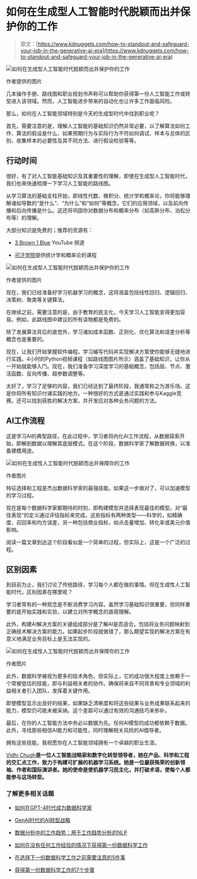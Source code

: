 # 如何在生成型人工智能时代脱颖而出并保护你的工作

> 原文：[https://www.kdnuggets.com/how-to-standout-and-safeguard-your-job-in-the-generative-ai-era](https://www.kdnuggets.com/how-to-standout-and-safeguard-your-job-in-the-generative-ai-era)

![如何在生成型人工智能时代脱颖而出并保护你的工作](../Images/c31b373718d89e7868207ba482acf47b.png)

作者提供的图片

几本操作手册、路线图和职业规划书声称可以帮助你获得第一份人工智能工作或转型进入该领域。然而，人工智能进步带来的自动化也让许多工作面临风险。

那么，如何在人工智能领域特别是今天的生成型时代中找到职业呢？

首先，需要注意的是，理解人工智能的基础知识仍然非常必要，以了解算法如何工作、算法的假设是什么、如果预期行为与实际行为不符如何调试、样本与总体的区别、收集样本的必要性及其不同方法、进行假设检验等等。

## 行动时间

很好，有了对人工智能基础知识及其重要性的理解，即使在生成型人工智能时代，我们也来快速梳理一下学习人工智能的路线图。

从学习算法的基础支柱开始，即线性代数、微积分、统计学和概率论，你将能够理解诸如导数的“是什么”、“为什么”和“如何”等概念，它们的应用领域，以及前向传播和后向传播是什么。这还将巩固你对数据分布和概率分布（如高斯分布、泊松分布等）的理解。

大部分知识是免费的；推荐的资源有：

+   [3 Brown 1 Blue](https://www.youtube.com/c/3blue1brown) YouTube 频道

+   [可汗学院](https://www.khanacademy.org/)提供统计学和概率论的课程

![如何在生成型人工智能时代脱颖而出并保护你的工作](../Images/887c34a40c12d842757da032ce3a09f1.png)

作者提供的图片

现在，我们已经准备好学习机器学习的概念，这将涵盖包括线性回归、逻辑回归、决策树、聚类等关键算法。

在继续之前，需要注意的是，由于教育的民主化，今天学习人工智能变得更加容易。例如，此路线图中建议的所有读物都是免费的。

除了发展算法背后的直觉外，学习诸如成本函数、正则化、优化算法和误差分析等概念也是重要的。

现在，让我们开始掌握软件编程。学习编写代码并实现解决方案使你能够无缝地进行实践。4小时的Python视频课程（如路线图图片所示）涵盖了基础知识，让你从一开始就能够入门。现在，我们准备学习深度学习的基础概念，包括层、节点、激活函数、反向传播、超参数调整等。

太好了，学习了足够的内容，我们已经达到了最终阶段，我通常称之为游乐场。这是你将所有知识付诸实践的地方。一种很好的方式是通过实践和参与Kaggle竞赛。还可以找到获胜的解决方案，并开发应对各种业务问题的方法。

## AI工作流程

这是学习AI的典型路径，在此过程中，学习者将内化AI工作流程，从数据探索开始，即解剖数据以理解其底层模式。在这个阶段，数据科学家了解数据转换，以准备建模用途。

![如何在生成性人工智能时代脱颖而出并保障你的工作](../Images/2de517562b74af2273b41b1cd0f72479.png)

作者图片

特征选择和工程是杰出数据科学家的最强技能。如果这一步做对了，可以加速模型的学习过程。

现在是每个数据科学家都期待的时刻，即构建模型并选择表现最佳的模型。对“最佳表现”的定义通过评估指标来完成，这些指标有两种类型——科学的，如精确度、召回率和均方误差，另一种包括商业指标，如点击量增加、转化率或美元价值影响。

阅读一篇文章到达这个阶段看似是一个简单的过程，但实际上，这是一个广泛的过程。

## 区别因素

到目前为止，我们讨论了传统路径，学习每个人都在做的事情。但在生成性人工智能时代，区别因素在哪里呢？

学习者常有的一种观念是不断消费学习内容。虽然学习基础知识很重要，但同样重要的是开始实践和实验，以建立对所学概念的直观理解。

此外，构建AI解决方案的关键组成部分是了解AI是否适合，包括将业务问题映射到正确技术解决方案的能力。如果起步阶段就做错了，那么期望实现的解决方案在有意义地满足业务目标上是无法实现的。

![如何在生成性人工智能时代脱颖而出并保障你的工作](../Images/72df0a0a112e19c5e1a38fdac5b7b3aa.png)

作者图片

此外，数据科学被视为更多的技术角色，但实际上，它的成功很大程度上依赖于一个常被低估的技能，即与利益相关者的协作。确保将来自不同背景和专业领域的利益相关者引入团队，发挥着关键作用。

即使模型显示出良好的结果，如果缺乏清晰度和将这些结果与业务成果联系起来的能力，模型仍可能未被采纳。这个差距可以通过有效的沟通技巧来弥补。

最后，在你的人工智能方法中务必以数据为先。任何AI模型的成功都依赖于数据。此外，寻找那些相信AI能力和可能性，同时理解相关风险的AI倡导者。

拥有这些技能，我祝愿你在人工智能领域拥有一个卓越的职业生涯。

**[](https://vidhi-chugh.medium.com/)**[Vidhi Chugh](https://vidhi-chugh.medium.com/)**是一位人工智能战略家和数字化转型领导者，她在产品、科学和工程的交汇点工作，致力于构建可扩展的机器学习系统。她是一位屡获殊荣的创新领袖、作者和国际演讲者。她的使命是使机器学习民主化，并打破术语，使每个人都能参与这场转型。**

### 了解更多相关话题

+   [如何在GPT-4时代成为数据科学家](https://www.kdnuggets.com/2023/04/get-hired-data-scientist-gpt4-era.html)

+   [GenAI时代的AI转型战略](https://www.kdnuggets.com/the-ai-transformation-strategy-in-the-genai-era)

+   [数据分析中的工作趋势：用于工作趋势分析的NLP](https://www.kdnuggets.com/job-trends-in-data-analytics-nlp-for-job-trend-analysis)

+   [如何在没有任何工作经验的情况下获得第一份数据科学工作](https://www.kdnuggets.com/2021/02/first-job-data-science-without-work-experience.html)

+   [在选择下一份数据科学工作之前需要注意的5件事](https://www.kdnuggets.com/2022/01/5-things-keep-mind-selecting-next-job.html)

+   [获得第一份数据科学工作的7个步骤](https://www.kdnuggets.com/7-steps-to-landing-your-first-data-science-job)
